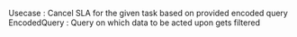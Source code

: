 Usecase : Cancel SLA for the given task based on provided encoded query
EncodedQuery : Query on which data to be acted upon gets filtered
